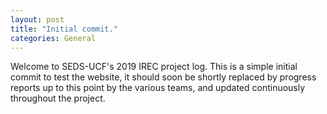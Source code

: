 ```yaml
---
layout: post
title: "Initial commit."
categories: General
---
```


Welcome to SEDS-UCF's 2019 IREC project log. This is a simple initial commit to test the website, it should soon be shortly replaced by progress reports up to this point by the various teams, and updated continuously throughout the project.
